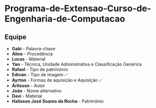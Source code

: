 # Programa-de-Extensao-Curso-de-Engenharia-de-Computacao
## Equipe

- **Gabi** - Palavra-chave
- **Aline** - Procedência
- **Lucas** - Material
- **Yan** - Técnica, Unidade Administrativa e Classificação Genérica
- **Rafael** - Tipo de patrimônio
- **Edivan** - Tipo de imagem ✅
- **Ayrton** - Formas de aquisição e Aquisição ✅
- **Árlisson** - Autor
- **João** - Nome alternativo
- **Davi** - Material
- **Halisson José Soares da Rocha** - Patrimônio
